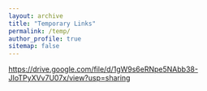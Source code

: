 ```yaml
---
layout: archive
title: "Temporary Links"
permalink: /temp/
author_profile: true
sitemap: false
---
```



https://drive.google.com/file/d/1gW9s6eRNpe5NAbb38-JIoTPyXVv7U07x/view?usp=sharing
